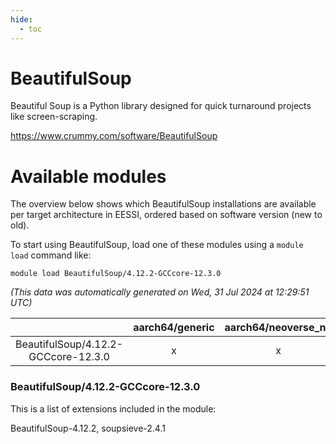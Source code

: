 ```yaml
---
hide:
  - toc
---
```


BeautifulSoup
=============


Beautiful Soup is a Python library designed for quick turnaround projects like screen-scraping.

https://www.crummy.com/software/BeautifulSoup
# Available modules


The overview below shows which BeautifulSoup installations are available per target architecture in EESSI, ordered based on software version (new to old).

To start using BeautifulSoup, load one of these modules using a `module load` command like:

```shell
module load BeautifulSoup/4.12.2-GCCcore-12.3.0
```

*(This data was automatically generated on Wed, 31 Jul 2024 at 12:29:51 UTC)*  

| |aarch64/generic|aarch64/neoverse_n1|aarch64/neoverse_v1|x86_64/generic|x86_64/amd/zen2|x86_64/amd/zen3|x86_64/intel/haswell|x86_64/intel/skylake_avx512|
| :---: | :---: | :---: | :---: | :---: | :---: | :---: | :---: | :---: |
|BeautifulSoup/4.12.2-GCCcore-12.3.0|x|x|x|x|x|x|x|x|


### BeautifulSoup/4.12.2-GCCcore-12.3.0

This is a list of extensions included in the module:

BeautifulSoup-4.12.2, soupsieve-2.4.1
